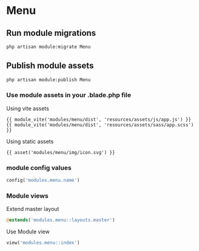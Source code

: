 # Menu



## Run module migrations

```sh
php artisan module:migrate Menu
```



## Publish module assets

```sh
php artisan module:publish Menu
```




### Use module assets in your .blade.php file

Using vite assets
```blade
{{ module_vite('modules/menu/dist', 'resources/assets/js/app.js') }}
{{ module_vite('modules/menu/dist', 'resources/assets/sass/app.scss') }}
```


Using static assets
```blade
{{ asset('modules/menu/img/icon.svg') }}
 ```

### module config values
```php
config('modules.menu.name')
```



### Module views

Extend master layout

```php
@extends('modules.menu::layouts.master')
```

Use Module view

```php
view('modules.menu::index')
```
